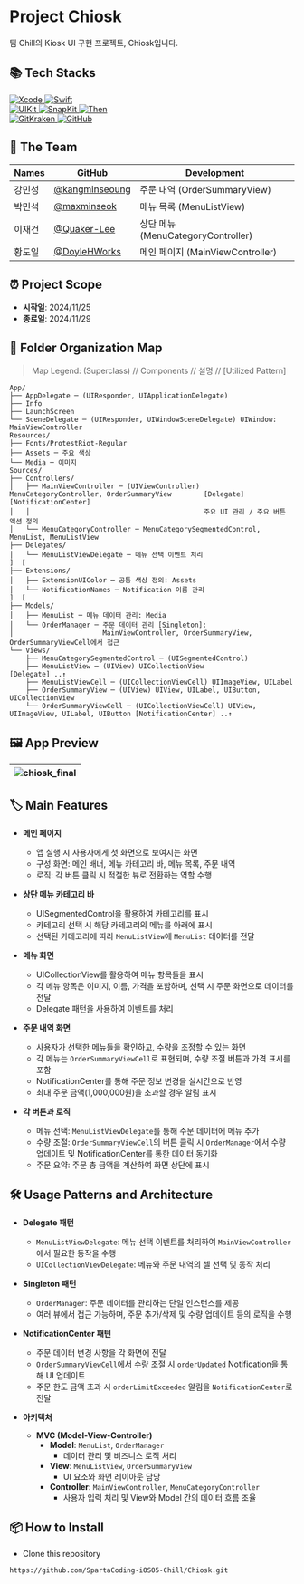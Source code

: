 # Project Chiosk
팀 Chill의 Kiosk UI 구현 프로젝트, Chiosk입니다.

## 📚 Tech Stacks

<div>
  <a href="https://developer.apple.com/xcode/" target="_blank">
    <img src="https://img.shields.io/badge/Xcode_16.1-147EFB?style=for-the-badge&logo=xcode&logoColor=white" alt="Xcode">
  </a>
  <a href="https://swift.org/" target="_blank">
    <img src="https://img.shields.io/badge/Swift_5-F05138?style=for-the-badge&logo=swift&logoColor=white" alt="Swift">
  </a>
  <br>
  <a href="https://developer.apple.com/documentation/uikit" target="_blank">
    <img src="https://img.shields.io/badge/UIKit-2396F3?style=for-the-badge&logo=uikit&logoColor=white" alt="UIKit">
  </a>
  <a href="https://github.com/SnapKit/SnapKit" target="_blank">
    <img src="https://img.shields.io/badge/SnapKit-00aeb9?style=for-the-badge&logoColor=white" alt="SnapKit">
  </a>
  <a href="https://github.com/devxoul/Then" target="_blank">
    <img src="https://img.shields.io/badge/Then-00aeb9?style=for-the-badge&logoColor=white" alt="Then">
  </a>
  <br>
  <a href="https://www.gitkraken.com/" target="_blank">
    <img src="https://img.shields.io/badge/gitkraken-179287?style=for-the-badge&logo=gitkraken&logoColor=white" alt="GitKraken">
  </a>
  <a href="https://github.com/" target="_blank">
    <img src="https://img.shields.io/badge/github-181717?style=for-the-badge&logo=github&logoColor=white" alt="GitHub">
  </a>
  <br>
</div>

## 👥 The Team

| Names     | GitHub   |  Development                      |
| -------- | -------- | --------------------------------- |
| 강민성   | [@kangminseoung](https://github.com/kangminseoung) | 주문 내역 (OrderSummaryView) |
| 박민석   | [@maxminseok](https://github.com/maxminseok) |  메뉴 목록 (MenuListView)  |
| 이재건   | [@Quaker-Lee](https://github.com/Quaker-Lee) |  상단 메뉴 (MenuCategoryController) |
| 황도일   | [@DoyleHWorks](https://github.com/DoyleHWorks) |  메인 페이지 (MainViewController)  |

## ⏰ Project Scope

- **시작일**: 2024/11/25
- **종료일**: 2024/11/29

## 📂 Folder Organization Map
> Map Legend: (Superclass) // Components // 설명 // [Utilized Pattern]
```
App/
├── AppDelegate ─ (UIResponder, UIApplicationDelegate)
├── Info
├── LaunchScreen
└── SceneDelegate ─ (UIResponder, UIWindowSceneDelegate) UIWindow: MainViewController
Resources/
├── Fonts/ProtestRiot-Regular
├── Assets ─ 주요 색상
└── Media ─ 이미지
Sources/
├── Controllers/
│   ├── MainViewController ─ (UIViewController) MenuCategoryController, OrderSummaryView        [Delegate] [NotificationCenter]
│   │                                           주요 UI 관리 / 주요 버튼 액션 정의
│   └── MenuCategoryController ─ MenuCategorySegmentedControl, MenuList, MenuListView
├── Delegates/
│   └── MenuListViewDelegate ─ 메뉴 선택 이벤트 처리                                                ]  [
├── Extensions/
│   ├── ExtensionUIColor ─ 공통 색상 정의: Assets
│   └── NotificationNames ─ Notification 이름 관리                                                                 ]  [
├── Models/
│   ├── MenuList ─ 메뉴 데이터 관리: Media
│   └── OrderManager ─ 주문 데이터 관리 [Singleton]:
│                      MainViewController, OrderSummaryView, OrderSummaryViewCell에서 접근
└── Views/
    ├── MenuCategorySegmentedControl ─ (UISegmentedControl)
    ├── MenuListView ─ (UIView) UICollectionView                                       [Delegate] ..↑
    ├── MenuListViewCell ─ (UICollectionViewCell) UIImageView, UILabel
    ├── OrderSummaryView ─ (UIView) UIView, UILabel, UIButton, UICollectionView
    └── OrderSummaryViewCell ─ (UICollectionViewCell) UIView, UIImageView, UILabel, UIButton [NotificationCenter] ..↑
```

## 🖼️ App Preview
|![chiosk_final](https://github.com/user-attachments/assets/cea787cd-331a-4487-8b9a-bf84ce56198f)|
|---|

## 🏷 Main Features
- **메인 페이지**  
  - 앱 실행 시 사용자에게 첫 화면으로 보여지는 화면
  - 구성 화면: 메인 배너, 메뉴 카테고리 바, 메뉴 목록, 주문 내역
  - 로직: 각 버튼 클릭 시 적절한 뷰로 전환하는 역할 수행

- **상단 메뉴 카테고리 바**  
  - UISegmentedControl을 활용하여 카테고리를 표시
  - 카테고리 선택 시 해당 카테고리의 메뉴를 아래에 표시
  - 선택된 카테고리에 따라 `MenuListView`에 `MenuList` 데이터를 전달

- **메뉴 화면**  
  - UICollectionView를 활용하여 메뉴 항목들을 표시 
  - 각 메뉴 항목은 이미지, 이름, 가격을 포함하며, 선택 시 주문 화면으로 데이터를 전달
  - Delegate 패턴을 사용하여 이벤트를 처리

- **주문 내역 화면**  
  - 사용자가 선택한 메뉴들을 확인하고, 수량을 조정할 수 있는 화면
  - 각 메뉴는 `OrderSummaryViewCell`로 표현되며, 수량 조절 버튼과 가격 표시를 포함
  - NotificationCenter를 통해 주문 정보 변경을 실시간으로 반영
  - 최대 주문 금액(1,000,000원)을 초과할 경우 알림 표시

- **각 버튼과 로직**  
  - 메뉴 선택: `MenuListViewDelegate`를 통해 주문 데이터에 메뉴 추가
  - 수량 조절: `OrderSummaryViewCell`의 버튼 클릭 시 `OrderManager`에서 수량 업데이트 및 NotificationCenter를 통한 데이터 동기화
  - 주문 요약: 주문 총 금액을 계산하여 화면 상단에 표시

## 🛠 Usage Patterns and Architecture
- **Delegate 패턴**  
  - `MenuListViewDelegate`: 메뉴 선택 이벤트를 처리하여 `MainViewController`에서 필요한 동작을 수행
  - `UICollectionViewDelegate`: 메뉴와 주문 내역의 셀 선택 및 동작 처리

- **Singleton 패턴**  
  - `OrderManager`: 주문 데이터를 관리하는 단일 인스턴스를 제공
  - 여러 뷰에서 접근 가능하며, 주문 추가/삭제 및 수량 업데이트 등의 로직을 수행

- **NotificationCenter 패턴**  
  - 주문 데이터 변경 사항을 각 화면에 전달
  - `OrderSummaryViewCell`에서 수량 조절 시 `orderUpdated` Notification을 통해 UI 업데이트
  - 주문 한도 금액 초과 시 `orderLimitExceeded` 알림을 `NotificationCenter`로 전달

- **아키텍처**  
  - **MVC (Model-View-Controller)**  
    - **Model**: `MenuList`, `OrderManager`  
      - 데이터 관리 및 비즈니스 로직 처리
    - **View**: `MenuListView`, `OrderSummaryView`
      - UI 요소와 화면 레이아웃 담당
    - **Controller**: `MainViewController`, `MenuCategoryController`  
      - 사용자 입력 처리 및 View와 Model 간의 데이터 흐름 조율

## 📦 How to Install
- Clone this repository
```
https://github.com/SpartaCoding-iOS05-Chill/Chiosk.git
```
